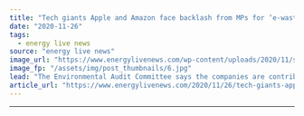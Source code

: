 ```yaml
---
title: "Tech giants Apple and Amazon face backlash from MPs for ‘e-waste tsunami’ in the UK"
date: "2020-11-26"
tags: 
  - energy live news
source: "energy live news"
image_url: "https://www.energylivenews.com/wp-content/uploads/2020/11/shutterstock_1419807596-1.jpg"
image_fp: "/assets/img/post_thumbnails/6.jpg"
lead: "The Environmental Audit Committee says the companies are contributing to 155,000 tonnes of waste electricals ending up in bins every year"
article_url: "https://www.energylivenews.com/2020/11/26/tech-giants-apple-and-amazon-face-backlash-from-mps-for-e-waste-tsunami-in-the-uk/"
---
```


---
